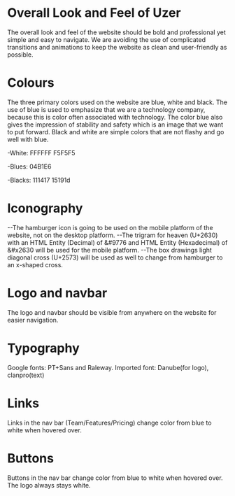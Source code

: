 Overall Look and Feel of Uzer
===============================

The overall look and feel of the website should be bold and professional yet simple and easy to navigate. We are avoiding the use of complicated transitions and animations to keep the website as clean and user-friendly as possible. 

Colours
========
The three primary colors used on the website are blue, white and black. The use of blue is used to emphasize that we are a technology company, because this is color often associated with technology. The color blue also gives the impression of stability and safety which is an image that we want to put forward. Black and white are simple colors that are not flashy and go well with blue.


-White:
FFFFFF
F5F5F5


-Blues:
04B1E6


-Blacks:
111417
15191d


Iconography
===========
--The hamburger icon is going to be used on the mobile platform of the website, not on the desktop platform. 
--The trigram for heaven (U+2630) with an HTML Entity (Decimal) of &#9776 and HTML Entity (Hexadecimal) of &#x2630 will be used for the mobile platform.
--The box drawings light diagonal cross (U+2573) will be used as well to change from hamburger to an x-shaped cross.


Logo and navbar
==========
The logo and navbar should be visible from anywhere on the website for easier navigation. 


Typography
==========
Google fonts: PT+Sans and Raleway. 
Imported font: Danube(for logo), clanpro(text)


Links
=====
Links in the nav bar (Team/Features/Pricing) change color from blue to white when hovered over. 


Buttons
=======
Buttons in the nav bar change color from blue to white when hovered over. The logo always stays white.
